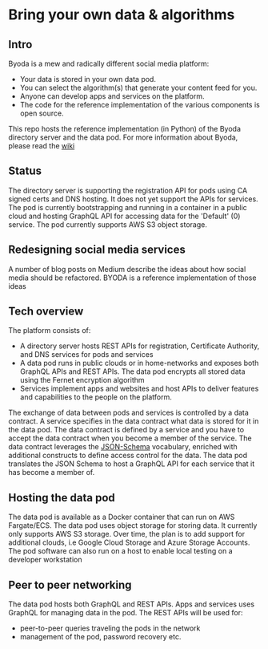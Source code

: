 # Bring your own data & algorithms

## Intro
Byoda is a mew and radically different social media platform:
- Your data is stored in your own data pod.
- You can select the algorithm(s) that generate your content feed for you.
- Anyone can develop apps and services on the platform.
- The code for the reference implementation of the various components is open source.

This repo hosts the reference implementation (in Python) of the Byoda directory server and the data pod. For more information about Byoda, please read the [wiki](https://github.com/StevenHessing/byoda/wiki)

## Status
The directory server is supporting the registration API for pods using CA signed certs and DNS hosting. It does not yet support the APIs for services.
The pod is currently bootstrapping and running in a container in a public cloud and hosting GraphQL API for accessing data for the 'Default' (0) service. The pod currently supports AWS S3 object storage.

## Redesigning social media services
A number of blog posts on Medium describe the ideas about how social media should be refactored. BYODA is a reference implementation of those ideas

## Tech overview
The platform consists of:
- A directory server hosts REST APIs for registration, Certificate Authority, and DNS services for pods and services
- A data pod runs in public clouds or in home-networks and exposes both GraphQL APIs and REST APIs. The data pod encrypts all stored data using the Fernet encryption algorithm
- Services implement apps and websites and host APIs to deliver features and capabilities to the people on the platform.

The exchange of data between pods and services is controlled by a data contract. A service specifies in the data contract what data is stored for it in the data pod. The data contract is defined by a service and you have to accept the data contract when you become a member of the service. The data contract leverages the [JSON-Schema](https://json-schema.org/) vocabulary, enriched with additional constructs to define access control for the data. The data pod translates the JSON Schema to host a GraphQL API for each service that it has become a member of.

## Hosting the data pod
The data pod is available as a Docker container that can run on AWS Fargate/ECS. The data pod uses object storage for storing data. It currently only supports AWS S3 storage. Over time, the plan is to add support for additional clouds, i.e Google Cloud Storage and Azure Storage Accounts. The pod software can also run on a host to enable local testing on a developer workstation

## Peer to peer networking
The data pod hosts both GraphQL and REST APIs. Apps and services uses GraphQL for managing data in the pod. The REST APIs will be used for:
- peer-to-peer queries traveling the pods in the network
- management of the pod, password recovery etc.
